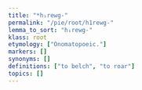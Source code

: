 ```yaml
---
title: "*h₁rewg-"
permalink: "/pie/root/h1rewg-"
lemma_to_sort: "h₁rewg-"
klass: root
etymology: ["Onomatopoeic."]
markers: []
synonyms: []
definitions: ["to belch", "to roar"]
topics: []
---
```

